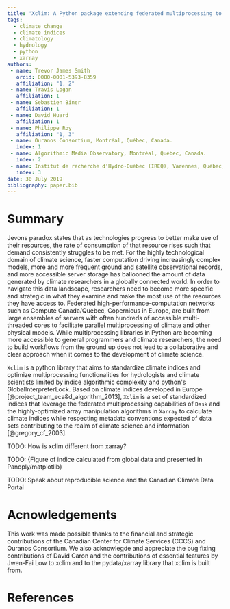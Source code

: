 ```yaml
---
title: 'Xclim: A Python package extending federated multiprocessing to reproducible climate science'
tags:
  - climate change
  - climate indices
  - climatology
  - hydrology
  - python
  - xarray
authors:
 - name: Trevor James Smith
   orcid: 0000-0001-5393-8359
   affiliation: "1, 2"
 - name: Travis Logan
   affiliation: 1
 - name: Sebastien Biner
   affiliation: 1
 - name: David Huard
   affiliation: 1
 - name: Philippe Roy
   affiliation: "1, 3"
 - name: Ouranos Consortium, Montréal, Québec, Canada.
   index: 1
 - name: Algorithmic Media Observatory, Montréal, Québec, Canada.
   index: 2
 - name: Institut de recherche d'Hydro-Québec (IREQ), Varennes, Québec, Canada.
   index: 3
date: 30 July 2019
bibliography: paper.bib
---
```


# Summary
Jevons paradox states that as technologies progress to better make use of their resources, the rate of consumption of that resource rises such that demand consistently struggles to be met. For the highly technological domain of climate science, faster computation driving increasingly complex models, more and more frequent ground and satellite observational records, and more accessible server storage has ballooned the amount of data generated by climate researchers in a globally connected world. In order to navigate this data landscape, researchers need to become more specific and strategic in what they examine and make the most use of the resources they have access to. Federated high-performance-computation networks such as Compute Canada/Quebec, Copernicus in Europe, are built from large ensembles of servers with often hundreds of accessible multi-threaded cores to facilitate parallel multiprocessing of climate and other physical models. While multiprocessing libraries in Python are becoming more accessible to general programmers and climate researchers, the need to build workflows from the ground up does not lead to a collaborative and clear approach when it comes to the development of climate science.

``Xclim`` is a python library that aims to standardize climate indices and optimize multiprocessing functionalities for hydrologists and climate scientists limited by indice algorithmic complexity and python's GlobalInterpreterLock. Based on climate indices developed in Europe [@project_team_eca&d_algorithm_2013], ``Xclim`` is a set of standardized indices that leverage the federated multiprocessing capabilities of ``Dask`` and the highly-optimized array manipulation algorithms in ``Xarray`` to calculate climate indices while respecting metadata conventions expected of data sets contributing to the realm of climate science and information [@gregory_cf_2003].


TODO: How is xclim different from xarray?

TODO: {Figure of indice calculated from global data and presented in Panoply/matplotlib}

TODO: Speak about reproducible science and the Canadian Climate Data Portal

# Acnowledgements

This work was made possible thanks to the financial and strategic contributions of the Canadian Center for Climate Services (CCCS) and Ouranos Consortium. We also acknowlegde and appreciate the bug fixing contributions of David Caron and the contributions of essential features by Jwen-Fai Low to xclim and to the pydata/xarray library that xclim is built from.

# References
